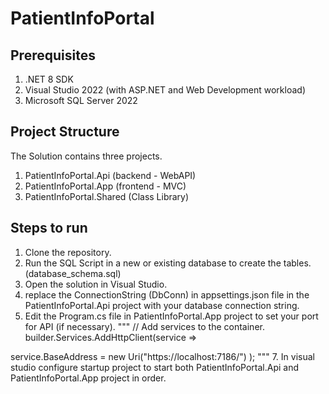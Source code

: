 # PatientInfoPortal
## Prerequisites
1. .NET 8 SDK
2. Visual Studio 2022 (with ASP.NET and Web Development workload)
3. Microsoft SQL Server 2022

## Project Structure
The Solution contains three projects.
1. PatientInfoPortal.Api (backend - WebAPI)
2. PatientInfoPortal.App (frontend - MVC)
3. PatientInfoPortal.Shared (Class Library)

## Steps to run
1. Clone the repository.
2. Run the SQL Script in a new or existing database to create the tables. (database_schema.sql)
3. Open the solution in Visual Studio.
4. replace the ConnectionString (DbConn) in appsettings.json file in the PatientInfoPortal.Api project with your database connection string.
5. Edit the Program.cs file in PatientInfoPortal.App project to set your port for API (if necessary).
"""
// Add services to the container.
builder.Services.AddHttpClient<ApiService>(service =>
    
service.BaseAddress = new Uri("https://localhost:7186/")
);
"""
7. In visual studio configure startup project to start both PatientInfoPortal.Api and PatientInfoPortal.App project in order.
